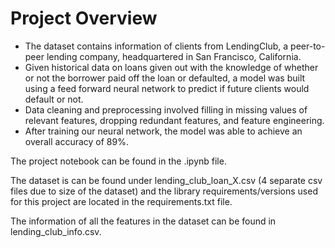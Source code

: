 # Project Overview
- The dataset contains information of clients from LendingClub, a peer-to-peer lending company, headquartered in San Francisco, California.
- Given historical data on loans given out with the knowledge of whether or not the borrower paid off the loan or defaulted, a model was built using a feed forward neural network to predict if future clients would default or not.
- Data cleaning and preprocessing involved filling in missing values of relevant features, dropping redundant features, and feature engineering.
- After training our neural network, the model was able to achieve an overall accuracy of 89%.

The project notebook can be found in the .ipynb file. <br>

The dataset is can be found under lending_club_loan_X.csv (4 separate csv files due to size of the dataset) and the library requirements/versions used for this project are located in the requirements.txt file. <br>

The information of all the features in the dataset can be found in lending_club_info.csv.

